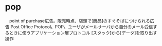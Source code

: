 # pop
　point of purchase広告。販売時点、店頭で[商品]のすぐそばにつけられる広告
 Post Office Protocol。POP。ユーザがメールサーバから自分のメール受信するときに使うアプリケーション層プロトコル
 [スタック]から[データ]を取り出す操作
